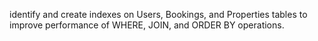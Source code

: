 identify and create indexes on Users, Bookings, and Properties tables to improve performance of WHERE, JOIN, and ORDER BY operations.